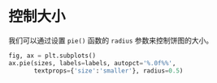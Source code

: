 # 控制大小

我们可以通过设置 `pie()` 函数的 `radius` 参数来控制饼图的大小。

```python
fig, ax = plt.subplots()
ax.pie(sizes, labels=labels, autopct='%.0f%%',
       textprops={'size':'smaller'}, radius=0.5)
```
